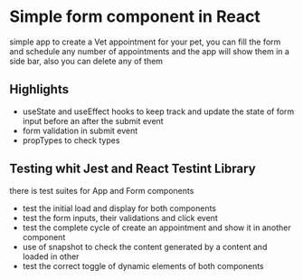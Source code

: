 # Simple form component in React

simple app to create a Vet appointment for your pet, you can fill the form and schedule any number of appointments and the app will show them in a side bar, also you can delete any of them

## Highlights

- useState and useEffect hooks to keep track and update the state of form input before an after the submit event
- form validation in submit event
- propTypes to check types

## Testing whit Jest and React Testint Library

there is test suites for App and Form components

- test the initial load and display for both components
- test the form inputs, their validations and click event
- test the complete cycle of create an appointment and show it in another component
- use of snapshot to check the content generated by a content and loaded in other
- test the correct toggle of dynamic elements of both components
